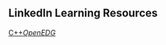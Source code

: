 ## **LinkedIn Learning Resources**

[C++_OpenEDG_](https://www.linkedin.com/learning/paths/c-plus-plus-programming-professional-certificate-by-openedg-c-plus-plus-institute?u=42288921)
